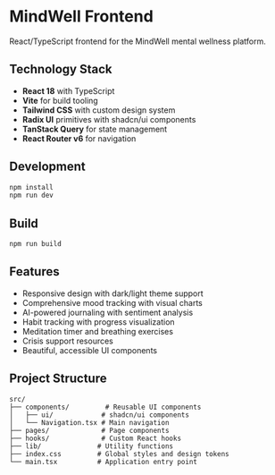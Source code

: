 # MindWell Frontend

React/TypeScript frontend for the MindWell mental wellness platform.

## Technology Stack

- **React 18** with TypeScript
- **Vite** for build tooling
- **Tailwind CSS** with custom design system
- **Radix UI** primitives with shadcn/ui components
- **TanStack Query** for state management
- **React Router v6** for navigation

## Development

```bash
npm install
npm run dev
```

## Build

```bash
npm run build
```

## Features

- Responsive design with dark/light theme support
- Comprehensive mood tracking with visual charts
- AI-powered journaling with sentiment analysis
- Habit tracking with progress visualization
- Meditation timer and breathing exercises
- Crisis support resources
- Beautiful, accessible UI components

## Project Structure

```
src/
├── components/         # Reusable UI components
│   ├── ui/            # shadcn/ui components
│   └── Navigation.tsx # Main navigation
├── pages/             # Page components
├── hooks/             # Custom React hooks
├── lib/              # Utility functions
├── index.css         # Global styles and design tokens
└── main.tsx          # Application entry point
```